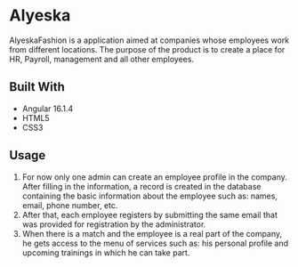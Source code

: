 # Alyeska

AlyeskaFashion is a application aimed at companies whose employees work from different locations. The purpose of the product is to create a place for HR, Payroll, management and all other employees.


## Built With
* Angular 16.1.4
* HTML5
* CSS3

## Usage
1. For now only one admin can create an employee profile in the company. After filling in the information, a record is created in the database containing the basic information about the employee such as: names, email, phone number, etc.
2. After that, each employee registers by submitting the same email that was provided for registration by the administrator.
3. When there is a match and the employee is a real part of the company, he gets access to the menu of services such as: his personal profile and upcoming trainings in which he can take part.
